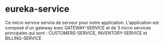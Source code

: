 # eureka-service
Ce micro service servira de serveur pour notre application. L'application est composé d'un gateway avec GATEWAY-SERVICE et de 3 micro services principales qui sont : CUSTOMERS-SERVICE, INVENTORY-SERVICE et BILLING-SERVICE
